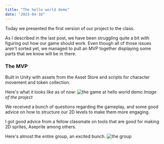 ```yaml
---
title: "The hello world demo"
date: "2023-04-10"
---
```


Today we presented the first version of our project to the class.

As I described in the last post, we have been struggling quite a bit with figuring out how our game should work. Even though all of those issues aren't sorted yet, we managed to pull an MVP together displaying some parts that we know will be in there.

### The MVP

Built in Unity with assets from the Asset Store and scripts for character movement and token collection.

Here's what it looks like as of now: ![the game at hello world demo](/images/game.png)
_Image of the project_

We received a bunch of questions regarding the gameplay, and some good advice on how to structure our 2D levels to make them more engaging.

I got good advice from a fellow classmate on tools that are good for making 2D sprites, Aseprite among others.

Here's almost the entire group, an excited bunch.
![the group](/images/team.png)
